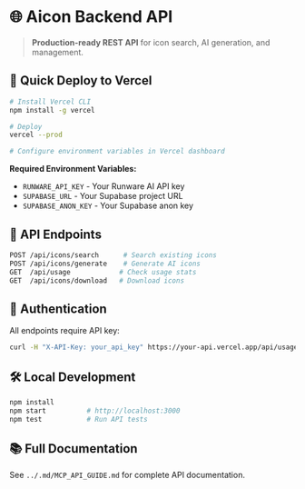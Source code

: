 # 🌐 Aicon Backend API

> **Production-ready REST API** for icon search, AI generation, and management.

## 🚀 Quick Deploy to Vercel

```bash
# Install Vercel CLI
npm install -g vercel

# Deploy
vercel --prod

# Configure environment variables in Vercel dashboard
```

**Required Environment Variables:**
- `RUNWARE_API_KEY` - Your Runware AI API key  
- `SUPABASE_URL` - Your Supabase project URL
- `SUPABASE_ANON_KEY` - Your Supabase anon key

## 📡 API Endpoints

```bash
POST /api/icons/search      # Search existing icons
POST /api/icons/generate    # Generate AI icons  
GET  /api/usage            # Check usage stats
GET  /api/icons/download   # Download icons
```

## 🔑 Authentication

All endpoints require API key:
```bash
curl -H "X-API-Key: your_api_key" https://your-api.vercel.app/api/usage
```

## 🛠️ Local Development

```bash
npm install
npm start          # http://localhost:3000
npm test           # Run API tests
```

## 📚 Full Documentation

See `../.md/MCP_API_GUIDE.md` for complete API documentation.